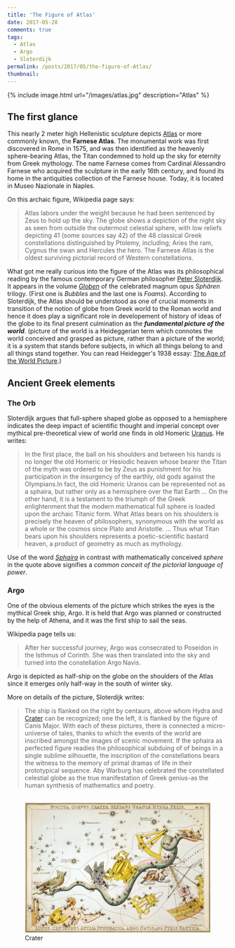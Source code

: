 ```yaml
---
title: 'The Figure of Atlas'
date: 2017-05-28
comments: true
tags:
  - Atlas
  - Argo
  - Sloterdijk
permalink: /posts/2017/05/the-figure-of-Atlas/  
thumbnail:
---
```



{% include image.html url="/images/atlas.jpg" description="Atlas" %}

<!--
<div class="thumbnail">	
  <img src="{{ site.baseurl }}/images/atlas.jpg" alt="Atlas" >	
</div>
-->

## The first glance 

This nearly 2 meter high Hellenistic sculpture depicts [Atlas][1] or more commonly known, the **Farnese Atlas**. The monumental work was first discovered in Rome in 1575, and was then identified as the heavenly sphere-bearing Atlas, the Titan condemned to hold up the sky for eternity from Greek mythology. The name Farnese comes from Cardinal Alessandro Farnese who acquired the sculpture in the early 16th century, and found its home in the antiquities collection of the Farnese house. Today, it is located in Museo Nazionale in Naples.    


On this archaic figure, Wikipedia page says: 

>Atlas labors under the weight because he had been sentenced by Zeus to hold up the sky. The globe shows a depiction of the night sky as seen from outside the outermost celestial sphere, with low reliefs depicting 41 (some sources say 42) of the 48 classical Greek constellations distinguished by Ptolemy, including; Aries the ram, Cygnus the swan and Hercules the hero. The Farnese Atlas is the oldest surviving pictorial record of Western constellations.

What got me really curious into the figure of the Atlas was its philosophical reading by the famous contemporary German philosopher [Peter Sloterdijk][2]. It appears in the volume [_Globen_][3] of the celebrated magnum opus _Sphären_ trilogy. (First one is _Bubbles_ and the last one is _Foams_). According to Sloterdijk, the Atlas should be understood as one of crucial moments in transition of the notion of globe from Greek world to the Roman world and hence it does play a significant role in developement of history of ideas of the globe to its final present culmination as the _**fundamental picture of the world**_. (picture of the world is a Heideggerian term which connotes the world conceived and grasped as picture, rather than a picture of the world; it is a system that stands before subjects, in which all things belong to and all things stand together. You can read Heidegger's 1938 essay: [The Age of the World Picture][5].)

## Ancient Greek elements 

### The Orb

Sloterdijk argues that full-sphere shaped globe as opposed to a hemisphere indicates the deep impact of scientific thought and imperial concept over mythical pre-theoretical view of world one finds in old Homeric [Uranus][7]. He writes: 

> In the first place, the ball on his shoulders and between his hands is no longer the old Homeric or Hesiodic heaven whose bearer the Titan of the myth was ordered to be by Zeus as punishment for his participation in the insurgency of the earthly, old gods against the Olympians.In fact, the old Homeric Uranos can be represented not as a sphaira, but rather only as a hemisphere over the flat Earth ... On the other hand, it is a testament to the triumph of the Greek enlightenment that the modern mathematical full sphere is loaded upon the archaic Titanic form. What Atlas bears on his shoulders is precisely the heaven of philosophers, synonymous with the world as a whole or the cosmos since Plato and Aristotle. ... Thus what Titan bears upon his shoulders represents a poetic-scientific bastard heaven, a product of geometry as much as mythology.     

Use of the word [_Sphaira_][8] in contrast with mathematically conceived _sphere_ in the quote above signifies a _common conceit of the pictorial language of power_.   

### Argo

One of the obvious elements of the picture which strikes the eyes is the mythical Greek ship, Argo. It is held that Argo was planned or constructed by the help of Athena, and it was the first ship to sail the seas. 

Wikipedia page tells us:

>After her successful journey, Argo was consecrated to Poseidon in the Isthmus of Corinth. She was then translated into the sky and turned into the constellation Argo Navis.

Argo is depicted as half-ship on the globe on the shoulders of the Atlas since it emerges only half-way in the south of winter sky. 


More on details of the picture, Sloterdijk writes: 

> The ship is flanked on the right by centaurs, above whom Hydra and [Crater][6] can be recognized; one the left, it is flanked by the figure of Canis Major. With each of these pictures, there is connected a micro-universe of tales, thanks to which the events of the world are inscribed amongst the images of scenic movement. If the sphaira as perfected figure readies the philosophical subduing of of beings in a single sublime silhouette, the inscription of the constellations bears the witness to the memory of primal dramas of life in their prototypical sequence. Aby Warburg has celebrated the constellated celestial globe as the true manifestation of Greek genius-as the human synthesis of mathematics and poetry. 

<figure>
<a href="https://wiki2.org/en/Crater_(constellation)">  
<br/><img src='/images/Hydra-Crater.jpg' alt="Crater">
</a> 
<FIGCAPTION>Crater</FIGCAPTION>
</figure>

<!--
<div class="thumbnail">
  <img src="{{ site.baseurl }}/images/Hydra-Crater.jpg" alt="Crater" >	
</div>
-->



[1]: https://wiki2.org/en/Atlas_(mythology)
[2]: https://mitpress.mit.edu/authors/peter-sloterdijk
[3]: https://mitpress.mit.edu/books/globes
[4]: http://culturalpolitics.dukejournals.org/content/3/3/393.short
[5]: http://www2.fiu.edu/~ereserve/010037770-1.pdf
[6]: https://wiki2.org/en/Crater_(constellation)
[7]: https://wiki2.org/en/Uranus_(mythology)
[8]: http://www.oxfordreference.com/view/10.1093/acref/9780195046526.001.0001/acref-9780195046526-e-5080

